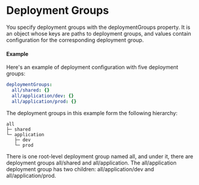 # Deployment Groups

You specify deployment groups with the deploymentGroups property. It is an object whose keys are paths to deployment groups, and values contain configuration for the corresponding deployment group.

#### Example

Here's an example of deployment configuration with five deployment groups:

```yaml title="deployment/targets.yml"
deploymentGroups:
  all/shared: {}
  all/application/dev: {}
  all/application/prod: {}
```

The deployment groups in this example form the following hierarchy:

```shell
all
├─ shared
└─ application
   ├─ dev
   └─ prod
```

There is one root-level deployment group named all, and under it, there are deployment groups all/shared and all/application. The all/application deployment group has two children: all/application/dev and all/application/prod.